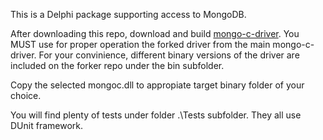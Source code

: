 This is a Delphi package supporting access to MongoDB.

After downloading this repo, download and build [mongo-c-driver](https://github.com/Convey-Compliance/mongo-c-driver). You MUST use for
proper operation the forked driver from the main mongo-c-driver. For your convinience, different binary versions of the driver
are included on the forker repo under the bin subfolder.

Copy the selected mongoc.dll to appropiate target binary folder of your choice.

You will find plenty of tests under folder .\Tests subfolder. They all use DUnit framework.

